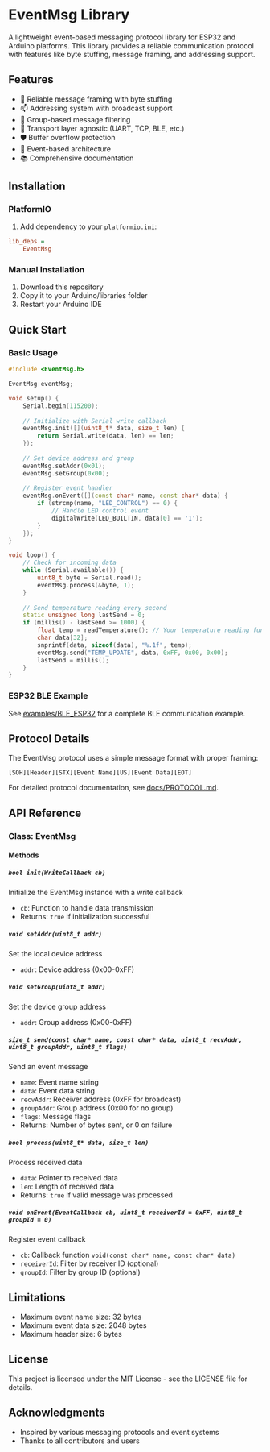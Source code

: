 # EventMsg Library

A lightweight event-based messaging protocol library for ESP32 and Arduino platforms. This library provides a reliable communication protocol with features like byte stuffing, message framing, and addressing support.

## Features

- 🔄 Reliable message framing with byte stuffing
- 📫 Addressing system with broadcast support
- 👥 Group-based message filtering
- 🔌 Transport layer agnostic (UART, TCP, BLE, etc.)
- 🛡️ Buffer overflow protection
- 🧩 Event-based architecture
- 📚 Comprehensive documentation

## Installation

### PlatformIO

1. Add dependency to your `platformio.ini`:

```ini
lib_deps = 
    EventMsg
```

### Manual Installation

1. Download this repository
2. Copy it to your Arduino/libraries folder
3. Restart your Arduino IDE

## Quick Start

### Basic Usage

```cpp
#include <EventMsg.h>

EventMsg eventMsg;

void setup() {
    Serial.begin(115200);
  
    // Initialize with Serial write callback
    eventMsg.init([](uint8_t* data, size_t len) {
        return Serial.write(data, len) == len;
    });
  
    // Set device address and group
    eventMsg.setAddr(0x01);
    eventMsg.setGroup(0x00);
  
    // Register event handler
    eventMsg.onEvent([](const char* name, const char* data) {
        if (strcmp(name, "LED_CONTROL") == 0) {
            // Handle LED control event
            digitalWrite(LED_BUILTIN, data[0] == '1');
        }
    });
}

void loop() {
    // Check for incoming data
    while (Serial.available()) {
        uint8_t byte = Serial.read();
        eventMsg.process(&byte, 1);
    }
  
    // Send temperature reading every second
    static unsigned long lastSend = 0;
    if (millis() - lastSend >= 1000) {
        float temp = readTemperature(); // Your temperature reading function
        char data[32];
        snprintf(data, sizeof(data), "%.1f", temp);
        eventMsg.send("TEMP_UPDATE", data, 0xFF, 0x00, 0x00);
        lastSend = millis();
    }
}
```

### ESP32 BLE Example

See [examples/BLE_ESP32](examples/BLE_ESP32) for a complete BLE communication example.

## Protocol Details

The EventMsg protocol uses a simple message format with proper framing:

```
[SOH][Header][STX][Event Name][US][Event Data][EOT]
```

For detailed protocol documentation, see [docs/PROTOCOL.md](docs/PROTOCOL.md).

## API Reference

### Class: EventMsg

#### Methods

##### `bool init(WriteCallback cb)`

Initialize the EventMsg instance with a write callback

- `cb`: Function to handle data transmission
- Returns: `true` if initialization successful

##### `void setAddr(uint8_t addr)`

Set the local device address

- `addr`: Device address (0x00-0xFF)

##### `void setGroup(uint8_t addr)`

Set the device group address

- `addr`: Group address (0x00-0xFF)

##### `size_t send(const char* name, const char* data, uint8_t recvAddr, uint8_t groupAddr, uint8_t flags)`

Send an event message

- `name`: Event name string
- `data`: Event data string
- `recvAddr`: Receiver address (0xFF for broadcast)
- `groupAddr`: Group address (0x00 for no group)
- `flags`: Message flags
- Returns: Number of bytes sent, or 0 on failure

##### `bool process(uint8_t* data, size_t len)`

Process received data

- `data`: Pointer to received data
- `len`: Length of received data
- Returns: `true` if valid message was processed

##### `void onEvent(EventCallback cb, uint8_t receiverId = 0xFF, uint8_t groupId = 0)`

Register event callback

- `cb`: Callback function `void(const char* name, const char* data)`
- `receiverId`: Filter by receiver ID (optional)
- `groupId`: Filter by group ID (optional)

## Limitations

- Maximum event name size: 32 bytes
- Maximum event data size: 2048 bytes
- Maximum header size: 6 bytes

## License

This project is licensed under the MIT License - see the LICENSE file for details.

## Acknowledgments

- Inspired by various messaging protocols and event systems
- Thanks to all contributors and users
